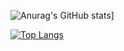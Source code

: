 ![Anurag's GitHub stats](https://github-readme-stats.vercel.app/api?username=Sammy231004&show_icons=true&theme=gruvbox)]

[![Top Langs](https://github-readme-stats.vercel.app/api/top-langs/?username=Sammy231004&layout=compact&theme=gruvbox)](https://github.com/anuraghazra/github-readme-stats)


